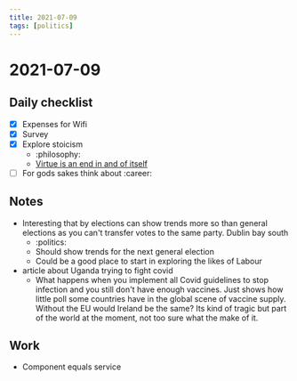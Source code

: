 ```yaml
---
title: 2021-07-09
tags: [politics]
---
```

# 2021-07-09

## Daily checklist

* [X] Expenses for Wifi
* [X] Survey
* [X] Explore stoicism
    * :philosophy:
    * [Virtue is an end in and of itself](https://www.youtube.com/watch?v=Auuk1y4DRgk)
* [ ] For gods sakes think about :career:

## Notes

* Interesting that by elections can show trends more so than general elections as you can't transfer votes to the same
  party. Dublin bay south
    * :politics:
    * Should show trends for the next general election
    * Could be a good place to start in exploring the likes of Labour
* article about Uganda trying to fight covid
    * What happens when you implement all Covid guidelines to stop infection and you still don't have enough vaccines.
      Just shows how little poll some countries have in the global scene of vaccine supply. Without the EU would Ireland
      be the same? Its kind of tragic but part of the world at the moment, not too sure what the make of it.

## Work

* Component equals service
